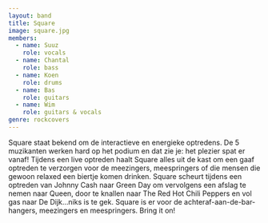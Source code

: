 ```yaml
---
layout: band
title: Square
image: square.jpg
members:
  - name: Suuz
    role: vocals
  - name: Chantal
    role: bass
  - name: Koen
    role: drums
  - name: Bas
    role: guitars
  - name: Wim
    role: guitars & vocals
genre: rockcovers
---
```


Square staat bekend om de interactieve en energieke optredens. De 5 muzikanten werken hard op het podium en dat zie je: het plezier spat er vanaf! Tijdens een live optreden haalt Square alles uit de kast om een gaaf optreden te verzorgen voor de meezingers, meespringers of die mensen die gewoon relaxed een biertje komen drinken. Square scheurt tijdens een optreden van Johnny Cash naar Green Day om vervolgens een afslag te nemen naar Queen, door te knallen naar The Red Hot Chili Peppers en vol gas naar De Dijk…niks is te gek. Square is er voor de achteraf-aan-de-bar-hangers, meezingers en meespringers. Bring it on!
